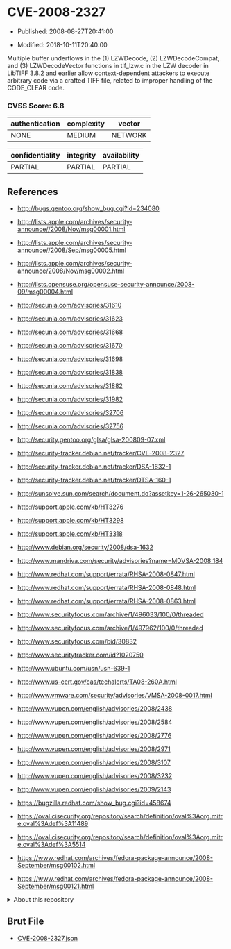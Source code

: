 # CVE-2008-2327

- Published: 2008-08-27T20:41:00

- Modified: 2018-10-11T20:40:00

Multiple buffer underflows in the (1) LZWDecode, (2) LZWDecodeCompat, and (3) LZWDecodeVector functions in tif_lzw.c in the LZW decoder in LibTIFF 3.8.2 and earlier allow context-dependent attackers to execute arbitrary code via a crafted TIFF file, related to improper handling of the CODE_CLEAR code.

### CVSS Score: **6.8**

| authentication | complexity | vector |
| --- | --- | --- |
| NONE | MEDIUM | NETWORK |

| confidentiality | integrity | availability |
| --- | --- | --- |
| PARTIAL | PARTIAL | PARTIAL |

## References

* http://bugs.gentoo.org/show_bug.cgi?id=234080

* http://lists.apple.com/archives/security-announce//2008/Nov/msg00001.html

* http://lists.apple.com/archives/security-announce//2008/Sep/msg00005.html

* http://lists.apple.com/archives/security-announce/2008/Nov/msg00002.html

* http://lists.opensuse.org/opensuse-security-announce/2008-09/msg00004.html

* http://secunia.com/advisories/31610

* http://secunia.com/advisories/31623

* http://secunia.com/advisories/31668

* http://secunia.com/advisories/31670

* http://secunia.com/advisories/31698

* http://secunia.com/advisories/31838

* http://secunia.com/advisories/31882

* http://secunia.com/advisories/31982

* http://secunia.com/advisories/32706

* http://secunia.com/advisories/32756

* http://security.gentoo.org/glsa/glsa-200809-07.xml

* http://security-tracker.debian.net/tracker/CVE-2008-2327

* http://security-tracker.debian.net/tracker/DSA-1632-1

* http://security-tracker.debian.net/tracker/DTSA-160-1

* http://sunsolve.sun.com/search/document.do?assetkey=1-26-265030-1

* http://support.apple.com/kb/HT3276

* http://support.apple.com/kb/HT3298

* http://support.apple.com/kb/HT3318

* http://www.debian.org/security/2008/dsa-1632

* http://www.mandriva.com/security/advisories?name=MDVSA-2008:184

* http://www.redhat.com/support/errata/RHSA-2008-0847.html

* http://www.redhat.com/support/errata/RHSA-2008-0848.html

* http://www.redhat.com/support/errata/RHSA-2008-0863.html

* http://www.securityfocus.com/archive/1/496033/100/0/threaded

* http://www.securityfocus.com/archive/1/497962/100/0/threaded

* http://www.securityfocus.com/bid/30832

* http://www.securitytracker.com/id?1020750

* http://www.ubuntu.com/usn/usn-639-1

* http://www.us-cert.gov/cas/techalerts/TA08-260A.html

* http://www.vmware.com/security/advisories/VMSA-2008-0017.html

* http://www.vupen.com/english/advisories/2008/2438

* http://www.vupen.com/english/advisories/2008/2584

* http://www.vupen.com/english/advisories/2008/2776

* http://www.vupen.com/english/advisories/2008/2971

* http://www.vupen.com/english/advisories/2008/3107

* http://www.vupen.com/english/advisories/2008/3232

* http://www.vupen.com/english/advisories/2009/2143

* https://bugzilla.redhat.com/show_bug.cgi?id=458674

* https://oval.cisecurity.org/repository/search/definition/oval%3Aorg.mitre.oval%3Adef%3A11489

* https://oval.cisecurity.org/repository/search/definition/oval%3Aorg.mitre.oval%3Adef%3A5514

* https://www.redhat.com/archives/fedora-package-announce/2008-September/msg00102.html

* https://www.redhat.com/archives/fedora-package-announce/2008-September/msg00121.html

<details>
<summary>About this repository</summary> 

  This repository is part of the project [Live Hack CVE](https://github.com/Live-Hack-CVE). Main website can be found [www.live-hack.org](https://www.live-hack.org) 
  
  Made by [Sn0wAlice](https://github.com/Sn0wAlice) for the people that care about security and need to have a feed of the latest CVEs. Hope you enjoy it, don't forget to star the repo and follow me on [Twitter](https://twitter.com/Sn0wAlice) and [Github](https://github.com/Sn0wAlice). And that is my [personnal website](https://www.alice-snow.me/)

  - [Home Page](https://github.com/Live-Hack-CVE)
  - [Framework](https://github.com/Live-Hack-CVE/cve-framework)
  - [CVE database](https://github.com/Live-Hack-CVE/full_database)
  - [Changelog](https://github.com/Live-Hack-CVE/Changelog)
</details>

## Brut File

* [CVE-2008-2327.json](https://raw.githubusercontent.com/Live-Hack-CVE/full_database/main/cves/2008/CVE-2008-2327.json)


